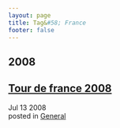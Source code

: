 ```yaml
---
layout: page
title: Tag&#58; France
footer: false
---
```


<div id="blog-archives" class="category">
<h2>2008</h2>

<article>
<h1><a href="/2008/07/13/tour-de-france-2008/index.html">Tour de france 2008</a></h1>
<time datetime="2008-07-13T00:00:00-06:00" pubdate><span class='month'>Jul</span> <span class='day'>13</span> <span class='year'>2008</span></time>
<footer>
<span class="categories">posted in 
<a href='/categories/general/'>General</a></span>
</footer>
</article>
</div>

